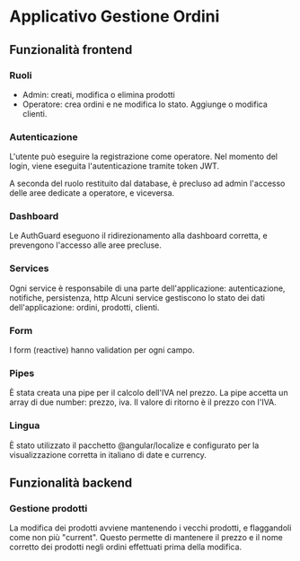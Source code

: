 # Applicativo Gestione Ordini

## Funzionalità frontend

### Ruoli

- Admin: creati, modifica o elimina prodotti
- Operatore: crea ordini e ne modifica lo stato. Aggiunge o modifica clienti.

### Autenticazione

L'utente può eseguire la registrazione come operatore.
Nel momento del login, viene eseguita l'autenticazione tramite token JWT.

A seconda del ruolo restituito dal database, è precluso ad admin l'accesso delle aree dedicate a operatore, e viceversa.

### Dashboard

Le AuthGuard eseguono il ridirezionamento alla dashboard corretta, e prevengono l'accesso alle aree precluse.

### Services

Ogni service è responsabile di una parte dell'applicazione: autenticazione, notifiche, persistenza, http
Alcuni service gestiscono lo stato dei dati dell'applicazione: ordini, prodotti, clienti.

### Form

I form (reactive) hanno validation per ogni campo.

### Pipes

È stata creata una pipe per il calcolo dell'IVA nel prezzo.
La pipe accetta un array di due number: prezzo, iva. Il valore di ritorno è il prezzo con l'IVA.

### Lingua

È stato utilizzato il pacchetto @angular/localize e configurato per la visualizzazione corretta in italiano di date e currency.

## Funzionalità backend

### Gestione prodotti

La modifica dei prodotti avviene mantenendo i vecchi prodotti, e flaggandoli come non più "current".
Questo permette di mantenere il prezzo e il nome corretto dei prodotti negli ordini effettuati prima della modifica.

